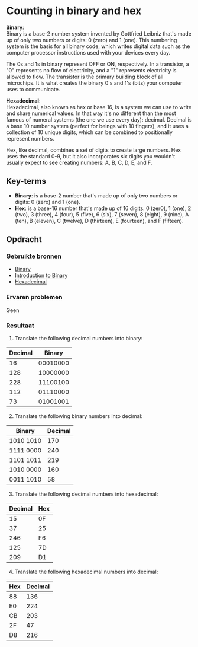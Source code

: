 # Counting in binary and hex
**Binary**:  
Binary is a base-2 number system invented by Gottfried Leibniz that's made up of only two numbers or digits: 0 (zero) and 1 (one). This numbering system is the basis for all binary code, which writes digital data such as the computer processor instructions used with your devices every day.

The 0s and 1s in binary represent OFF or ON, respectively. In a transistor, a "0" represents no flow of electricity, and a "1" represents electricity is allowed to flow. The transistor is the primary building block of all microchips. It is what creates the binary 0's and 1's (bits) your computer uses to communicate. 

**Hexadecimal**:  
Hexadecimal, also known as hex or base 16, is a system we can use to write and share numerical values. In that way it's no different than the most famous of numeral systems (the one we use every day): decimal. Decimal is a base 10 number system (perfect for beings with 10 fingers), and it uses a collection of 10 unique digits, which can be combined to positionally represent numbers.

Hex, like decimal, combines a set of digits to create large numbers. Hex uses the standard 0-9, but it also incorporates six digits you wouldn't usually expect to see creating numbers: A, B, C, D, E, and F.

## Key-terms
- **Binary**: is a base-2 number that's made up of only two numbers or digits: 0 (zero) and 1 (one).
- **Hex**: is a base-16 number that's made up of 16 digits. 0 (zer0), 1 (one), 2 (two), 3 (three), 4 (four), 5 (five), 6 (six), 7 (seven), 8 (eight), 9 (nine), A (ten), B (eleven), C (twelve), D (thirteen), E (fourteen), and F (fifteen).

## Opdracht
### Gebruikte bronnen
- [Binary](https://www.computerhope.com/jargon/b/binary.htm)
- [Introduction to Binary](https://www.cmu.edu/gelfand/lgc-educational-media/digital-education-modules/dem-documents/new-the-world-of-the-internet-handouts.pdf)
- [Hexadecimal](https://learn.sparkfun.com/tutorials/hexadecimal/all)

### Ervaren problemen
Geen

### Resultaat
1. Translate the following decimal numbers into binary:  

| Decimal | Binary    |
|---------|-----------|
| 16      | 00010000  |
| 128     | 10000000  |
| 228     | 11100100  |
| 112     | 01110000  |
| 73      | 01001001  |

2. Translate the following binary numbers into decimal:

| Binary    | Decimal |
|-----------|---------|
| 1010 1010 | 170     |
| 1111 0000 | 240     |
| 1101 1011 | 219     |
| 1010 0000 | 160     |
| 0011 1010 | 58      |

3. Translate the following decimal numbers into hexadecimal:

| Decimal | Hex |
|---------|-----|
| 15      | 0F  |
| 37      | 25  |
| 246     | F6  |
| 125     | 7D  |
| 209     | D1  |

4. Translate the following hexadecimal numbers into decimal:

| Hex | Decimal |
|-----|---------|
| 88  | 136     |
| E0  | 224     |
| CB  | 203     |
| 2F  | 47      |
| D8  | 216     |